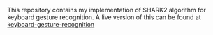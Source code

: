 This repository contains my implementation of SHARK2 algorithm for keyboard gesture recognition. A live version of this can be found at [keyboard-gesture-recognition](https://gesture-recognition.herokuapp.com/)

